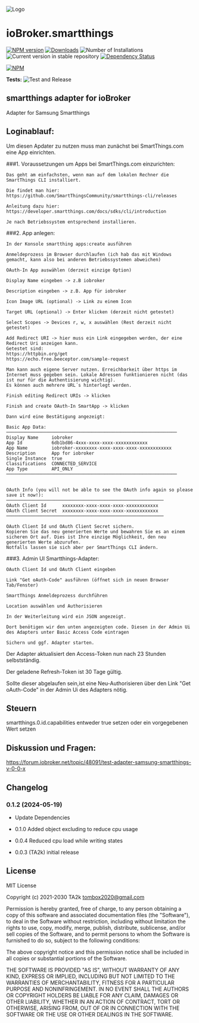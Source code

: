 ![Logo](admin/smartthings.png)

# ioBroker.smartthings

[![NPM version](https://img.shields.io/npm/v/iobroker.smartthings.svg)](https://www.npmjs.com/package/iobroker.smartthings)
[![Downloads](https://img.shields.io/npm/dm/iobroker.smartthings.svg)](https://www.npmjs.com/package/iobroker.smartthings)
![Number of Installations](https://iobroker.live/badges/smartthings-installed.svg)
![Current version in stable repository](https://iobroker.live/badges/smartthings-stable.svg)
[![Dependency Status](https://img.shields.io/david/TA2k/iobroker.smartthings.svg)](https://david-dm.org/TA2k/iobroker.smartthings)

[![NPM](https://nodei.co/npm/iobroker.smartthings.png?downloads=true)](https://nodei.co/npm/iobroker.smartthings/)

**Tests:** ![Test and Release](https://github.com/TA2k/ioBroker.smartthings/workflows/Test%20and%20Release/badge.svg)

## smartthings adapter for ioBroker

Adapter for Samsung Smartthings

## Loginablauf:

Um diesen Apdater zu nutzen muss man zunächst bei SmartThings.com eine App einrichten.

###1. Voraussetzungen um Apps bei SmartThings.com einzurichten:

	Das geht am einfachsten, wenn man auf dem lokalen Rechner die SmartThings CLI installiert.
	
	Die findet man hier: https://github.com/SmartThingsCommunity/smartthings-cli/releases
	
	Anleitung dazu hier: https://developer.smartthings.com/docs/sdks/cli/introduction
	
	Je nach Betriebssystem entsprechend installieren.
	
###2. App anlegen:
	
	In der Konsole smartthing apps:create ausführen
	
	Anmeldeprozess im Browser durchlaufen (ich hab das mit Windows gemacht, kann also bei anderen Betriebssystemen abweichen)
	
	OAuth-In App auswählen (derzeit einzige Option)
	
	Display Name eingeben -> z.B iobroker
	
	Description eingeben -> z.B. App für iobroker
	
	Icon Image URL (optional) -> Link zu einem Icon
	
	Target URL (optional) -> Enter klicken (derzeit nicht getestet)
	
	Select Scopes -> Devices r, w, x auswählen (Rest derzeit nicht getestet)
	
	Add Redirect URI -> hier muss ein Link eingegeben werden, der eine Redirect Uri anzeigen kann.
	Getestet sind:
    https://httpbin.org/get
	https://echo.free.beeceptor.com/sample-request
						
	Man kann auch eigene Server nutzen. Erreichbarkeit über https im Internet muss gegeben sein. Lokale Adressen funktionieren nicht (das ist nur für die Authentisierung wichtig).
	Es können auch mehrere URL´s hinterlegt werden.
		
	Finish editing Redirect URIs -> klicken
	
	Finish and create OAuth-In SmartApp -> klicken
	
	Dann wird eine Bestätigung angezeigt:
	
    Basic App Data:
	────────────────────────────────────────────────────────────────
	Display Name     iobroker
	App Id           6db1bd86-4xxx-xxxx-xxxx-xxxxxxxxxxxx
	App Name         iobroker-xxxxxxxx-xxxx-xxxx-xxxx-xxxxxxxxxxxx
	Description      App for iobroker
	Single Instance  true
	Classifications  CONNECTED_SERVICE
	App Type         API_ONLY
	────────────────────────────────────────────────────────────────


	OAuth Info (you will not be able to see the OAuth info again so please save it now!):
	───────────────────────────────────────────────────────────
	OAuth Client Id      xxxxxxxx-xxxx-xxxx-xxxx-xxxxxxxxxxxx
	OAuth Client Secret  xxxxxxxx-xxxx-xxxx-xxxx-xxxxxxxxxxxx
	───────────────────────────────────────────────────────────

	OAuth Client Id und OAuth Client Secret sichern. 
	Kopieren Sie das neu generierten Werte und bewahren Sie es an einem sicheren Ort auf. Dies ist Ihre einzige Möglichkeit, den neu generierten Werte abzurufen.
	Notfalls lassen sie sich aber per SmartThings CLI ändern.
	
###3. Admin UI Smartthings-Adapter:
	
	OAuth Client Id und OAuth Client eingeben
	
	Link "Get oAuth-Code" ausführen (öffnet sich in neuen Browser Tab/Fenster)
	
	SmartThings Anmeldeprozess durchführen
	
	Location auswählen und Authorisieren
	
	In der Weiterleitung wird ein JSON angezeigt.
	
	Dort benötigen wir den unten angezeigten code. Diesen in der Admin Ui des Adapters unter Basic Access Code eintragen
	
	Sichern und ggf. Adapter starten.
	
	
Der Adapter aktualisiert den Access-Token nun nach 23 Stunden selbstständig.

Der geladene Refresh-Token ist 30 Tage gültig.

Sollte dieser abgelaufen sein,ist eine Neu-Authorisieren über den Link "Get oAuth-Code" in der Admin Ui des Adapters nötig.

## Steuern

smartthings.0.id.capabilities entweder true setzen oder ein vorgegebenen Wert setzen

## Diskussion und Fragen:

https://forum.iobroker.net/topic/48091/test-adapter-samsung-smartthings-v-0-0-x

## Changelog
### 0.1.2 (2024-05-19)

- Update Dependencies

- 0.1.0 Added object excluding to reduce cpu usage

- 0.0.4 Reduced cpu load while writing states

- 0.0.3 (TA2k) initial release

## License

MIT License

Copyright (c) 2021-2030 TA2k <tombox2020@gmail.com>

Permission is hereby granted, free of charge, to any person obtaining a copy
of this software and associated documentation files (the "Software"), to deal
in the Software without restriction, including without limitation the rights
to use, copy, modify, merge, publish, distribute, sublicense, and/or sell
copies of the Software, and to permit persons to whom the Software is
furnished to do so, subject to the following conditions:

The above copyright notice and this permission notice shall be included in all
copies or substantial portions of the Software.

THE SOFTWARE IS PROVIDED "AS IS", WITHOUT WARRANTY OF ANY KIND, EXPRESS OR
IMPLIED, INCLUDING BUT NOT LIMITED TO THE WARRANTIES OF MERCHANTABILITY,
FITNESS FOR A PARTICULAR PURPOSE AND NONINFRINGEMENT. IN NO EVENT SHALL THE
AUTHORS OR COPYRIGHT HOLDERS BE LIABLE FOR ANY CLAIM, DAMAGES OR OTHER
LIABILITY, WHETHER IN AN ACTION OF CONTRACT, TORT OR OTHERWISE, ARISING FROM,
OUT OF OR IN CONNECTION WITH THE SOFTWARE OR THE USE OR OTHER DEALINGS IN THE
SOFTWARE.
